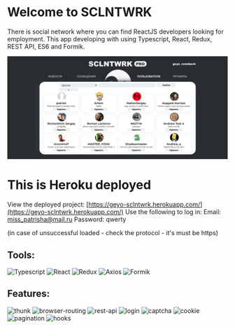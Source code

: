 # Welcome to SCLNTWRK
There is social network where you can find ReactJS developers looking for employment.
This app developing with using Typescript, React, Redux, REST API, ES6 and Formik.

![Header](https://github.com/geyotokar/SCLNTWRK/blob/main/src/assets/images/SCLNTWRK.png)

# This is Heroku deployed

View the deployed project: [https://geyo-sclntwrk.herokuapp.com/](https://geyo-sclntwrk.herokuapp.com/)
Use the following to log in: Email: miss_patrisha@mail.ru Password: qwerty

(in case of unsuccessful loaded - check the protocol - it's must be https)

## Tools:
![Typescript](https://img.shields.io/badge/-Typescript-0E34A0?style=for-the-badge&logo=typescript)
![React](https://img.shields.io/badge/-React-FF4747?style=for-the-badge&logo=react)
![Redux](https://img.shields.io/badge/-Redux-DA2864?style=for-the-badge&logo=redux)
![Axios](https://img.shields.io/badge/-Axios-48CFAD?style=for-the-badge)
![Formik](https://img.shields.io/badge/-Formik-656D78?style=for-the-badge)

## Features:
![thunk](https://img.shields.io/badge/-thunk-FFCE54?style=flat-square)
![browser-routing](https://img.shields.io/badge-browser\-routing-967ADC?style=flat-square)
![rest-api](https://img.shields.io/badge-rest\-api-FC6E51?style=flat-square)
![login](https://img.shields.io/badge/-login-A0D468?style=flat-square)
![captcha](https://img.shields.io/badge/-captcha-AC92EC?style=flat-square)
![cookie](https://img.shields.io/badge/-cookie-FEE715?style=flat-square)
![pagination](https://img.shields.io/badge/-pagination-B2BBDA?style=flat-square)
![hooks](https://img.shields.io/badge/-hooks-C0EB6A?style=flat-square)
